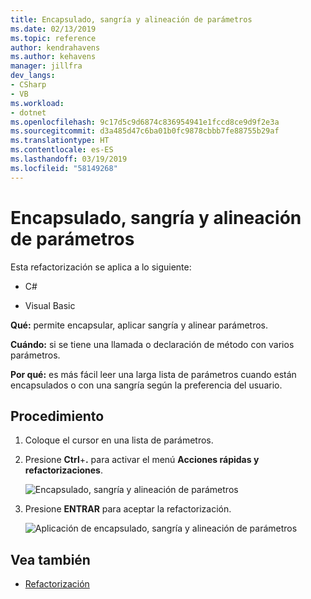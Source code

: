 ```yaml
---
title: Encapsulado, sangría y alineación de parámetros
ms.date: 02/13/2019
ms.topic: reference
author: kendrahavens
ms.author: kehavens
manager: jillfra
dev_langs:
- CSharp
- VB
ms.workload:
- dotnet
ms.openlocfilehash: 9c17d5c9d6874c836954941e1fccd8ce9d9f2e3a
ms.sourcegitcommit: d3a485d47c6ba01b0fc9878cbbb7fe88755b29af
ms.translationtype: HT
ms.contentlocale: es-ES
ms.lasthandoff: 03/19/2019
ms.locfileid: "58149268"
---
```

# <a name="wrap-indent-and-align-parameters"></a>Encapsulado, sangría y alineación de parámetros

Esta refactorización se aplica a lo siguiente:

- C#

- Visual Basic

**Qué:** permite encapsular, aplicar sangría y alinear parámetros.

**Cuándo:** si se tiene una llamada o declaración de método con varios parámetros.

**Por qué:** es más fácil leer una larga lista de parámetros cuando están encapsulados o con una sangría según la preferencia del usuario.

## <a name="how-to"></a>Procedimiento

1. Coloque el cursor en una lista de parámetros.
2. Presione **Ctrl**+**.** para activar el menú **Acciones rápidas y refactorizaciones**.

   ![Encapsulado, sangría y alineación de parámetros](media/wrap-parameters.png)

3. Presione **ENTRAR** para aceptar la refactorización.

   ![Aplicación de encapsulado, sangría y alineación de parámetros](media/wrap-parameters-completed.png)

## <a name="see-also"></a>Vea también

- [Refactorización](../refactoring-in-visual-studio.md)
